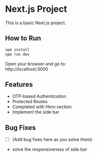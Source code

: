 # Next.js Project

This is a basic Next.js project.

## How to Run

```bash
npm install
npm run dev
```

Open your browser and go to:  
http://localhost:3000

## Features

- OTP-based Authentication
- Protected Routes
- Completed with Hero section
- Implement the side bar

## Bug Fixes

- [ ] (Add bug fixes here as you solve them)
- solve the responsiveness of side bar
